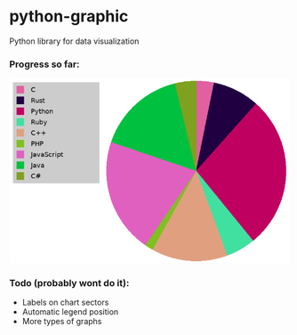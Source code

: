 # python-graphic
Python library for data visualization

### Progress so far:
![](output.png)

### Todo (probably wont do it):
- Labels on chart sectors
- Automatic legend position
- More types of graphs

